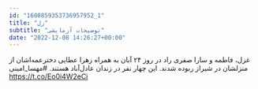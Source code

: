 ```yaml
---
id: "1600859353736957952_1"
title: "زل"
subtitle: "توضیحات آزمایشی"
date: "2022-12-08 14:26:27+00:00"
---
```

غزل، فاطمه و سارا صفری راد در روز ۲۴ آبان به همراه زهرا عطایی دختر‌عمه‌‌اشان از منزلشان در شیراز ربوده شدند. این چهار نفر در زندان عادل‌آباد هستند. 
#مهسا_امینی https://t.co/Eo0i4W2eCi

